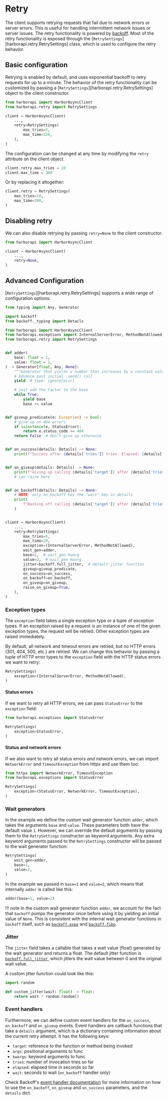 # Retry

The client supports retrying requests that fail due to network errors or server errors. This is useful for handling intermittent network issues or server issues. The retry functionality is powered by [backoff](https://github.com/litl/backoff). Most of the retry functionality is exposed through the [`RetrySettings`][harborapi.retry.RetrySettings] class, which is used to configure the retry behavior.

## Basic configuration

Retrying is enabled by default, and uses exponential backoff to retry requests for up to a minute. The behavior of the retry functionality can be customized by passing a [`RetrySettings`][harborapi.retry.RetrySettings] object to the client constructor.

```py
from harborapi import HarborAsyncClient
from harborapi.retry import RetrySettings

client = HarborAsyncClient(
    ...,
    retry=RetrySettings(
        max_tries=5,
        max_time=120,
    ),
)
```

The configuration can be changed at any time by modifying the `retry` attribute on the client object.

```py
client.retry.max_tries = 10
client.max_time = 300
```

Or by replacing it altogether:

```py
client.retry = RetrySettings(
    max_tries=10,
    max_time=300,
)
```


## Disabling retry

We can also disable retrying by passing `retry=None` to the client constructor.

```py
from harborapi import HarborAsyncClient

client = HarborAsyncClient(
    ...,
    retry=None,
)
```

## Advanced Configuration

[`RetrySettings`][harborapi.retry.RetrySettings] supports a wide range of configuration options:

```py
from typing import Any, Generator

import backoff
from backoff._typing import Details

from harborapi import HarborAsyncClient
from harborapi.exceptions import InternalServerError, MethodNotAllowed, StatusError
from harborapi.retry import RetrySettings


def adder(
    base: float = 1,
    value: float = 1,
) -> Generator[float, Any, None]:
    """Generator that yields a number that increases by a constant value."""
    # Advance past initial .send() call
    yield  # type: ignore[misc]

    # just add the factor to the base
    while True:
        yield base
        base += value


def giveup_predicate(e: Exception) -> bool:
    # give up on 404 errors
    if isinstance(e, StatusError):
        return e.status_code == 404
    return False  # don't give up otherwise


def on_success(details: Details) -> None:
    print(f"Success after {details['tries']} tries. Elapsed: {details['elapsed']}s")


def on_giveup(details: Details) -> None:
    print(f"Giving up calling {details['target']} after {details['tries']} tries.")
    # can raise here


def on_backoff(details: Details) -> None:
    # NOTE: only on_backoff has the "wait" key in details
    print(
        f"Backing off calling {details['target']} after {details['tries']} tries for {details['wait']}s."
    )


client = HarborAsyncClient(
    ...,
    retry=RetrySettings(
        max_tries=5,
        max_time=20,
        exception=(InternalServerError, MethodNotAllowed),
        wait_gen=adder,
        base=1,  # wait_gen kwarg
        value=2,  # wait_gen kwarg
        jitter=backoff.full_jitter,  # default jitter function
        giveup=giveup_predicate,
        on_success=on_success,
        on_backoff=on_backoff,
        on_giveup=on_giveup,
        raise_on_giveup=True,
    ),
)
```

### Exception types

The `exception` field takes a single exception type or a tuple of exception types. If an exception raised by a request is an instance of one of the given exception types, the request will be retried. Other exception types are raised immediately.

By default, all network and timeout errors are retried, but no HTTP errors (301, 404, 500, etc.) are retried. We can change this behavior by passing a tuple of HTTP error types to the `exception` field with the HTTP status errors we want to retry:

```py
RetrySettings(
    exception=(InternalServerError, MethodNotAllowed),
)
```

#### Status errors

If we want to retry all HTTP errors, we can pass `StatusError` to the `exception` field:

```py
from harborapi.exceptions import StatusError

RetrySettings(
    exception=StatusError,
)
```

#### Status and network errors

If we also want to retry all status errors _and_ network errors, we can import `NetworkError` and `TimeoutException` from httpx and use them too:

```py
from httpx import NetworkError, TimeoutException
from harborapi.exceptions import StatusError

RetrySettings(
    exception=(StatusError, NetworkError, TimeoutException),
)
```

### Wait generators

In the example we define the custom wait generator function `adder`, which takes the arguments `base` and `value`. These parameters both have the default value `1`. However, we can override the default arguments by passing them to the `RetrySettings` constructor as keyword arguments. Any extra keyword arguments passed to the `RetrySettings` constructor will be passed to the wait generator function:

```py
RetrySettings(
    wait_gen=adder,
    base=1,
    value=2,
)
```

In the example we passed in `base=1` and `value=2`, which means that internally `adder` is called like this:

```py
adder(base=1, value=2)
```

!!! note
    In the custom wait generator function `adder`, we account for the fact that `backoff` pumps the generator once before using it by yielding an initial value of `None`. This is consistent with the internal wait generator functions in `backoff` itself, such as [`backoff.expo`](https://github.com/litl/backoff/blob/d82b23c42d7a7e2402903e71e7a7f03014a00076/backoff/_wait_gen.py#L8-L32) and [`backoff.fibo`](https://github.com/litl/backoff/blob/d82b23c42d7a7e2402903e71e7a7f03014a00076/backoff/_wait_gen.py#L64-L83).

### Jitter

The `jitter` field takes a callable that takes a wait value (float) generated by the wait generator and returns a float. The default jitter function is [`backoff.full_jitter`](https://github.com/litl/backoff/blob/d82b23c42d7a7e2402903e71e7a7f03014a00076/backoff/_jitter.py#L18-L28), which jitters the wait value between 0 and the original wait value.

A custom jitter function could look like this:


```py
import random

def custom_jitter(wait: float) -> float:
    return wait * random.random()
```


### Event handlers

Furthermore, we can define custom event handlers for the `on_success`, `on_backoff` and `on_giveup` events. Event handlers are callback functions that take a `details` argument, which is a dictionary containing information about the current retry attempt. It has the following keys:

* `target`: reference to the function or method being invoked
* `args`: positional arguments to func
* `kwargs`: keyword arguments to func
* `tries`: number of invocation tries so far
* `elapsed`: elapsed time in seconds so far
* `wait`: seconds to wait (`on_backoff` handler only)


Check Backoff's [event handler documentation](https://github.com/litl/backoff#event-handlers) for more information on how to use the `on_backoff`, `on_giveup` and `on_success` parameters, and the `details` dict.

